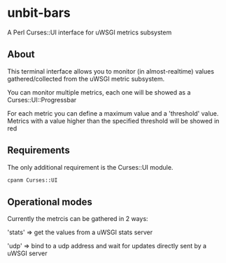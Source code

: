 unbit-bars
==========

A Perl Curses::UI interface for uWSGI metrics subsystem

About
-----

This terminal interface allows you to monitor (in almost-realtime) values gathered/collected from the uWSGI metric subsystem.

You can monitor multiple metrics, each one will be showed as a Curses::UI::Progressbar

For each metric you can define a maximum value and a 'threshold' value. Metrics with a value higher than the specified threshold
will be showed in red

Requirements
------------

The only additional requirement is the Curses::UI module.

```sh
cpanm Curses::UI
```

Operational modes
-----------------

Currently the metrcis can be gathered in 2 ways:

'stats' => get the values from a uWSGI stats server

'udp' => bind to a udp address and wait for updates directly sent by a uWSGI server
